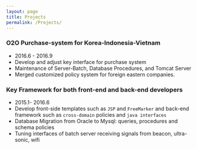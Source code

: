 ```yaml
---
layout: page
title: Projects
permalink: /Projects/
---
```


### O2O Purchase-system for Korea-Indonesia-Vietnam
- 2016.6 - 2016.9
- Develop and adjust key interface for purchase system
- Maintenance of Server-Batch, Database Procedures, and Tomcat Server
- Merged customized policy system for foreign eastern companies.


### Key Framework for both front-end and back-end developers
- 2015.1- 2016.6
- Develop front-side templates such as `JSP` and `FreeMarker` and back-end framework such as `cross-domain` policies and `java interfaces`
- Database Migration from Oracle to Mysql: queries, procedures and schema policies
- Tuning interfaces of batch server receiving signals from beacon, ultra-sonic, wifi
